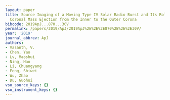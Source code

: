 ```yaml
---
layout: paper
title: Source Imaging of a Moving Type IV Solar Radio Burst and Its Role in Tracking
  Coronal Mass Ejection from the Inner to the Outer Corona
bibcode: 2019ApJ...870...30V
permalink: /papers/2019/ApJ/2019ApJ%2E%2E%2E870%2E%2E%2E30V/
year: '2019'
journal_abbrev: ApJ
authors:
- Vasanth, V.
- Chen, Yao
- Lv, Maoshui
- Ning, Hao
- Li, Chuangyang
- Feng, Shiwei
- Wu, Zhao
- Du, Guohui
vso_source_keys: {}
vso_instrument_keys: {}
---
```

